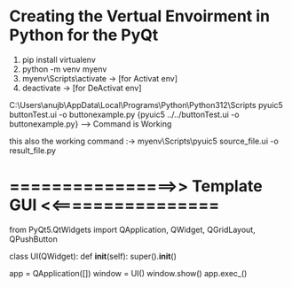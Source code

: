 # Creating the Vertual Envoirment in Python for the PyQt

1.  pip install virtualenv 
2.  python -m venv myenv
3.  myenv\Scripts\activate  -> [for Activat env]
4.  deactivate              -> [for DeActivat env]



C:\Users\anujb\AppData\Local\Programs\Python\Python312\Scripts
pyuic5 buttonTest.ui -o buttonexample.py 
{pyuic5 ../../buttonTest.ui -o buttonexample.py}    --> Command is Working


this also the working command :-> myenv\Scripts\pyuic5 source_file.ui -o result_file.py












# ================>> Template GUI <<================

from PyQt5.QtWidgets import QApplication, QWidget, QGridLayout, QPushButton


class UI(QWidget):
    def __init__(self):
        super().__init__()


app = QApplication([])
window = UI()
window.show()
app.exec_()










